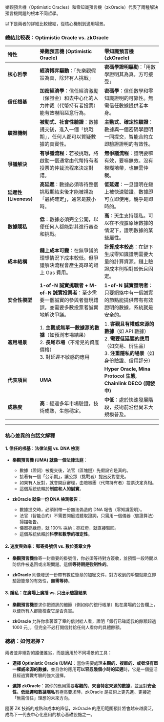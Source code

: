 樂觀預言機（Optimistic Oracles）和零知識預言機（zkOracle）代表了兩種解決預言機問題的根本不同哲學。

以下是兩者的詳細比較總結，從核心機制到適用場景。

### 總結比較表：Optimistic Oracle vs. zkOracle

| 特性 | **樂觀預言機 (Optimistic Oracle)** | **零知識預言機 (zkOracle)** |
| :--- | :--- | :--- |
| **核心哲學** | **經濟博弈驅動**：「先樂觀假設為真，除非有人挑戰」 | **密碼學證明驅動**：「用數學證明其為真，方可接受」 |
| **信任根基** | **加密經濟學**：信任經濟激勵（保證金）和去中心化的人力仲裁（代幣持有者投票）能有效嚇阻惡意行為。 | **密碼學**：信任數學和零知識證明的可靠性。無需信任數據提供者本身。 |
| **驗證機制** | **被動式、社會性驗證**：數據提交後，進入一個「挑戰期」，任何人都可以質疑數據的真實性。 | **主動式、確定性驗證**：數據與一個密碼學證明一同提交，智能合約立即驗證證明的有效性。 |
| **爭議解決** | **有爭議流程**：若被挑戰，將啟動一個通常由代幣持有者投票的仲裁流程來決定對錯。 | **無爭議流程**：證明要嘛有效，要嘛無效。沒有模糊地帶，也無需仲裁。 |
| **延遲性 (Liveness)** | **高延遲**：數據必須等待整個挑戰期結束後才能被視為「最終確定」，通常是數小時。 | **低延遲**：一旦證明在鏈上被快速驗證，數據即可立即使用，幾乎是即時的。 |
| **數據隱私** | **低**：數據必須完全公開，以便任何人都能對其進行審查和挑戰。 | **高**：天生支持隱私。可以在不洩露原始數據的情況下，證明數據的某些屬性。 |
| **成本結構** | **鏈上成本可變**：在無爭議的理想情況下成本較低。但爭議解決流程會產生高昂的鏈上 Gas 費用。 | **計算成本較高**：在鏈下生成零知識證明需要大量的計算資源。鏈上驗證成本則相對較低且固定。 |
| **安全性模型** | **1-of-N 誠實挑戰者 + M-of-N 誠實投票者**：至少需要一個誠實的參與者發現錯誤，並需要多數投票者誠實地解決爭議。 | **1-of-N 誠實證明者**：只要網絡中有一個誠實的節點能提供帶有有效證明的數據，系統就是安全的。 |
| **適用場景** | 1. **主觀或無單一數據源的數據**（如預測市場結果）<br>2. **長尾市場**（不常見的資產價格）<br>3. 對延遲不敏感的應用 | 1. **客觀且有權威來源的數據**（如 API 數據）<br>2. **需要低延遲的應用**（如交易、衍生品）<br>3. **注重隱私的場景**（如身份驗證、信用評分） |
| **代表項目** | **UMA** | **Hyper Oracle, Mina Protocol 生態, Chainlink DECO (開發中)** |
| **成熟度** | **高**：經過多年市場驗證，技術成熟，生態穩定。 | **中低**：處於快速發展階段，技術前沿但尚未大規模普及。 |

---

### 核心差異的白話文解釋

#### 1. 信任的根基：法律法庭 vs. DNA 檢測

*   **樂觀預言機 (UMA) 就像一個法律法庭**：
    *   數據（證詞）被提交後，法官（區塊鏈）先假設它是真的。
    *   接著有一個「公示期」，讓公眾（挑戰者）提出反對意見。
    *   如果有人反對，就會開庭審理，由陪審團（代幣持有者）投票決定真相。
    *   這個系統依賴於**制度和人的誠實**。

*   **zkOracle 就像一份 DNA 檢測報告**：
    *   數據提交時，必須附帶一份無法偽造的 DNA 報告（零知識證明）。
    *   法官（智能合約）不需要開庭或聽取證詞，只需用一個儀器（驗證算法）掃描報告。
    *   儀器亮綠燈，就 100% 採納；亮紅燈，就直接駁回。
    *   這個系統依賴於**科學和數學的確定性**。

#### 2. 速度與效率：郵寄掛號信 vs. 數位簽章文件

*   **樂觀預言機**像寄一封重要的掛號信，你必須等待對方簽收，並預留一段時間以防信件被退回或出現問題。這個**等待期是強制性的**。

*   **zkOracle** 則像發送一份帶有數位簽章的加密文件，對方收到的瞬間就能立即驗證簽章的有效性，**無需等待**。

#### 3. 隱私：在廣場上廣播 vs. 只出示驗證結果

*   **樂觀預言機**要求你把資訊的細節（例如你的銀行帳單）貼在廣場的公告欄上，以便所有人都能檢查它是否真實。

*   **zkOracle** 允許你拿著蓋了章的信封給人看，證明「銀行已確認我的餘額超過 1000 元」，但完全不必打開信封給任何人看你的具體餘額。

### 總結：如何選擇？

兩者並非絕對的誰優誰劣，而是適用於不同場景的工具：

*   **選擇 Optimistic Oracle (UMA)**：當你需要處理**主觀的、複雜的、或者沒有單一權威來源的數據**，並且你的應用**可以容忍幾個小時的延遲**時，它是一個靈活且經過實戰考驗的強大選擇。

*   **選擇 zkOracle**：當你的應用需要**客觀的、來自特定來源的數據**，並且對**安全性、低延遲和數據隱私**有極高要求時，zkOracle 是技術上更先進、更接近「無需信任」理想的未來方向。

隨著 ZK 技術的成熟和成本的降低，zkOracle 的應用範圍預計將會越來越廣泛，成為下一代去中心化應用的核心基礎設施之一。